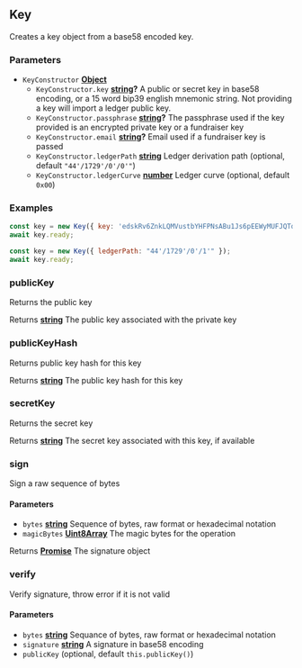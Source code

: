<!-- Generated by documentation.js. Update this documentation by updating the source code. -->

## Key

Creates a key object from a base58 encoded key.

### Parameters

-   `KeyConstructor` **[Object][1]** 
    -   `KeyConstructor.key` **[string][2]?** A public or secret key in base58 encoding, or a 15 word bip39 english mnemonic string. Not
          providing a key will import a ledger public key.
    -   `KeyConstructor.passphrase` **[string][2]?** The passphrase used if the key provided is an encrypted private key or a fundraiser key
    -   `KeyConstructor.email` **[string][2]?** Email used if a fundraiser key is passed
    -   `KeyConstructor.ledgerPath` **[string][2]** Ledger derivation path (optional, default `"44'/1729'/0'/0'"`)
    -   `KeyConstructor.ledgerCurve` **[number][3]** Ledger curve (optional, default `0x00`)

### Examples

```javascript
const key = new Key({ key: 'edskRv6ZnkLQMVustbYHFPNsABu1Js6pEEWyMUFJQTqEZjVCU2WHh8ckcc7YA4uBzPiJjZCsv3pC1NDdV99AnyLzPjSip4uC3y' });
await key.ready;

const key = new Key({ ledgerPath: "44'/1729'/0'/1'" });
await key.ready;
```

### publicKey

Returns the public key

Returns **[string][2]** The public key associated with the private key

### publicKeyHash

Returns public key hash for this key

Returns **[string][2]** The public key hash for this key

### secretKey

Returns the secret key

Returns **[string][2]** The secret key associated with this key, if available

### sign

Sign a raw sequence of bytes

#### Parameters

-   `bytes` **[string][2]** Sequence of bytes, raw format or hexadecimal notation
-   `magicBytes` **[Uint8Array][4]** The magic bytes for the operation

Returns **[Promise][5]** The signature object

### verify

Verify signature, throw error if it is not valid

#### Parameters

-   `bytes` **[string][2]** Sequance of bytes, raw format or hexadecimal notation
-   `signature` **[string][2]** A signature in base58 encoding
-   `publicKey`   (optional, default `this.publicKey()`)

[1]: https://developer.mozilla.org/docs/Web/JavaScript/Reference/Global_Objects/Object

[2]: https://developer.mozilla.org/docs/Web/JavaScript/Reference/Global_Objects/String

[3]: https://developer.mozilla.org/docs/Web/JavaScript/Reference/Global_Objects/Number

[4]: https://developer.mozilla.org/docs/Web/JavaScript/Reference/Global_Objects/Uint8Array

[5]: https://developer.mozilla.org/docs/Web/JavaScript/Reference/Global_Objects/Promise
